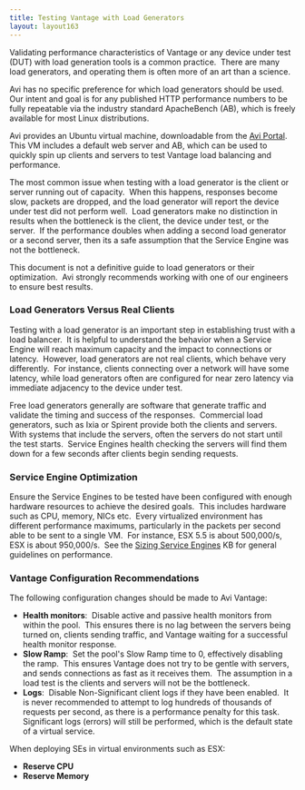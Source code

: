 ```yaml
---
title: Testing Vantage with Load Generators
layout: layout163
---
```

Validating performance characteristics of Vantage or any device under test (DUT) with load generation tools is a common practice.  There are many load generators, and operating them is often more of an art than a science.

Avi has no specific preference for which load generators should be used.  Our intent and goal is for any published HTTP performance numbers to be fully repeatable via the industry standard ApacheBench (AB), which is freely available for most Linux distributions.

Avi provides an Ubuntu virtual machine, downloadable from the <a href="/docs/16.3/access-to-avi-portal/">Avi Portal</a>.  This VM includes a default web server and AB, which can be used to quickly spin up clients and servers to test Vantage load balancing and performance.

The most common issue when testing with a load generator is the client or server running out of capacity.  When this happens, responses become slow, packets are dropped, and the load generator will report the device under test did not perform well.  Load generators make no distinction in results when the bottleneck is the client, the device under test, or the server.  If the performance doubles when adding a second load generator or a second server, then its a safe assumption that the Service Engine was not the bottleneck.

This document is not a definitive guide to load generators or their optimization.  Avi strongly recommends working with one of our engineers to ensure best results.

### Load Generators Versus Real Clients

Testing with a load generator is an important step in establishing trust with a load balancer.  It is helpful to understand the behavior when a Service Engine will reach maximum capacity and the impact to connections or latency.  However, load generators are not real clients, which behave very differently.  For instance, clients connecting over a network will have some latency, while load generators often are configured for near zero latency via immediate adjacency to the device under test.

Free load generators generally are software that generate traffic and validate the timing and success of the responses.  Commercial load generators, such as Ixia or Spirent provide both the clients and servers.  With systems that include the servers, often the servers do not start until the test starts.  Service Engines health checking the servers will find them down for a few seconds after clients begin sending requests.

### Service Engine Optimization

Ensure the Service Engines to be tested have been configured with enough hardware resources to achieve the desired goals.  This includes hardware such as CPU, memory, NICs etc.  Every virtualized environment has different performance maximums, particularly in the packets per second able to be sent to a single VM.  For instance, ESX 5.5 is about 500,000/s, ESX is about 950,000/s.  See the <a href="/docs/16.3/sizing-service-engines/">Sizing Service Engines</a> KB for general guidelines on performance.

### Vantage Configuration Recommendations

The following configuration changes should be made to Avi Vantage:

* **Health monitors**:  Disable active and passive health monitors from within the pool.  This ensures there is no lag between the servers being turned on, clients sending traffic, and Vantage waiting for a successful health monitor response.
* **Slow Ramp**:  Set the pool's Slow Ramp time to 0, effectively disabling the ramp.  This ensures Vantage does not try to be gentle with servers, and sends connections as fast as it receives them.  The assumption in a load test is the clients and servers will not be the bottleneck.
* **Logs**:  Disable Non-Significant client logs if they have been enabled.  It is never recommended to attempt to log hundreds of thousands of requests per second, as there is a performance penalty for this task.  Significant logs (errors) will still be performed, which is the default state of a virtual service. 

When deploying SEs in virtual environments such as ESX:

* **Reserve CPU**
* **Reserve Memory** 

 

 

 

 
